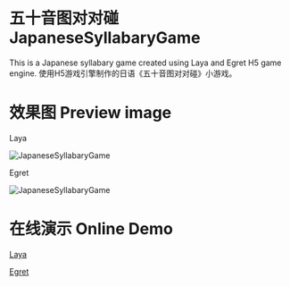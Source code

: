 # 五十音图对对碰 JapaneseSyllabaryGame

This is a Japanese syllabary game created using Laya and Egret H5 game engine.
使用H5游戏引擎制作的日语《五十音图对对碰》小游戏。

# 效果图 Preview image

Laya

![JapaneseSyllabaryGame](http://www.coderluan.com/wp-content/uploads/2017/04/linkgame.png)

Egret

![JapaneseSyllabaryGame](http://www.coderluan.com/wp-content/uploads/2017/04/linkgame.png)

# 在线演示 Online Demo

[Laya](http://www.coderluan.com/game/JapaneseSyllabaryGame/Laya/)

[Egret](http://www.coderluan.com/game/JapaneseSyllabaryGame/Laya/)